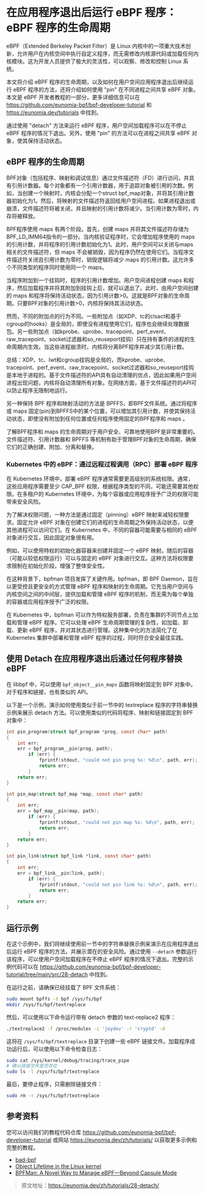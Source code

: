 # 在应用程序退出后运行 eBPF 程序：eBPF 程序的生命周期

eBPF（Extended Berkeley Packet Filter）是 Linux 内核中的一项重大技术创新，允许用户在内核空间中执行自定义程序，而无需修改内核源代码或加载任何内核模块。这为开发人员提供了极大的灵活性，可以观察、修改和控制 Linux 系统。

本文将介绍 eBPF 程序的生命周期，以及如何在用户空间应用程序退出后继续运行 eBPF 程序的方法，还将介绍如何使用 "pin" 在不同进程之间共享 eBPF 对象。本文是 eBPF 开发者教程的一部分，更多详细信息可以在 <https://github.com/eunomia-bpf/bpf-developer-tutorial> 和 <https://eunomia.dev/tutorials> 中找到。

通过使用 "detach" 方法来运行 eBPF 程序，用户空间加载程序可以在不停止 eBPF 程序的情况下退出。另外，使用 "pin" 的方法可以在进程之间共享 eBPF 对象，使其保持活动状态。

## eBPF 程序的生命周期

BPF对象（包括程序、映射和调试信息）通过文件描述符（FD）进行访问，并具有引用计数器。每个对象都有一个引用计数器，用于追踪对象被引用的次数。例如，当创建一个映射时，内核会分配一个struct bpf_map对象，并将其引用计数器初始化为1。然后，将映射的文件描述符返回给用户空间进程。如果进程退出或崩溃，文件描述符将被关闭，并且映射的引用计数将减少。当引用计数为零时，内存将被释放。

BPF程序使用 maps 有两个阶段。首先，创建 maps 并将其文件描述符存储为BPF_LD_IMM64指令的一部分。当内核验证程序时，它会增加程序使用的 maps 的引用计数，并将程序的引用计数初始化为1。此时，用户空间可以关闭与maps 相关的文件描述符，但 maps 不会被销毁，因为程序仍然在使用它们。当程序文件描述符关闭且引用计数为零时，销毁逻辑将减少 maps 的引用计数。这允许多个不同类型的程序同时使用同一个 maps。

当程序附加到一个挂钩时，程序的引用计数增加。用户空间进程创建 maps 和程序，然后加载程序并将其附加到挂钩上后，就可以退出了。此时，由用户空间创建的 maps 和程序将保持活动状态，因为引用计数>0。这就是BPF对象的生命周期。只要BPF对象的引用计数>0，内核将保持其活动状态。

然而，不同的附加点的行为不同。一些附加点（如XDP、tc的clsact和基于cgroup的hooks）是全局的，即使没有进程使用它们，程序也会继续处理数据包。另一些附加点（如kprobe、uprobe、tracepoint、perf_event、raw_tracepoint、socket过滤器和so_reuseport挂钩）只在持有事件的进程的生命周期内生效。当这些进程崩溃时，内核将分离BPF程序并减少其引用计数。

总结：XDP、tc、lwt和cgroup挂钩是全局的，而kprobe、uprobe、tracepoint、perf_event、raw_tracepoint、socket过滤器和so_reuseport挂钩是本地于进程的。基于文件描述符的API具有自动清理的优点，因此如果用户空间进程出现问题，内核将自动清理所有对象。在网络方面，基于文件描述符的API可以防止程序无限制地运行。

另一种保持 BPF 程序和映射活动的方法是 BPFFS，即BPF文件系统。通过将程序或 maps 固定(pin)到BPFFS中的某个位置，可以增加其引用计数，并使其保持活动状态，即使没有附加到任何位置或任何程序使用固定的BPF程序和 maps 。

了解BPF程序和 maps 的生命周期对于用户安全、可靠地使用BPF是非常重要的。文件描述符、引用计数器和 BPFFS 等机制有助于管理BPF对象的生命周期，确保它们的正确创建、附加、分离和替换。

### Kubernetes 中的 eBPF：通过远程过程调用（RPC）部署 eBPF 程序

在 Kubernetes 环境中，部署 eBPF 程序通常需要更高级别的系统权限。通常，这些应用程序需要至少 CAP_BPF 权限，根据程序类型的不同，可能还需要其他权限。在多租户的 Kubernetes 环境中，为每个容器或应用程序授予广泛的权限可能带来安全风险。

为了解决权限问题，一种方法是通过固定（pinning）eBPF 映射来减轻权限要求。固定允许 eBPF 对象在创建它们的进程的生命周期之外保持活动状态，以便其他进程可以访问它们。在 Kubernetes 中，不同的容器可能需要与相同的 eBPF 对象进行交互，因此固定对象很有用。

例如，可以使用特权的初始化器容器来创建并固定一个 eBPF 映射。随后的容器（可能以较低权限运行）可以与固定的 eBPF 对象进行交互。这种方法将权限要求限制在初始化阶段，增强了整体安全性。

在这种背景下，bpfman 项目发挥了关键作用。bpfman，即 BPF Daemon，旨在以更受控且更安全的方式管理 eBPF 程序和映射的生命周期。它充当用户空间与内核空间之间的中间层，提供加载和管理 eBPF 程序的机制，而无需为每个单独的容器或应用程序授予广泛的权限。

在 Kubernetes 中，bpfman 可以作为特权服务部署，负责在集群的不同节点上加载和管理 eBPF 程序。它可以处理 eBPF 生命周期管理的复杂性，如加载、卸载、更新 eBPF 程序，并对其状态进行管理。这种集中化的方法简化了在 Kubernetes 集群中部署和管理 eBPF 程序的过程，同时符合安全最佳实践。

## 使用 Detach 在应用程序退出后通过任何程序替换 eBPF

在 libbpf 中，可以使用 `bpf_object__pin_maps` 函数将映射固定到 BPF 对象中。对于程序和链接，也有类似的 API。

以下是一个示例，演示如何使用类似于前一节中的 textreplace 程序的字符串替换示例来展示 detach 方法。可以使用类似的代码将程序、映射和链接固定到 BPF 对象中：

```c
int pin_program(struct bpf_program *prog, const char* path)
{
    int err;
    err = bpf_program__pin(prog, path);
        if (err) {
            fprintf(stdout, "could not pin prog %s: %d\n", path, err);
            return err;
        }
    return err;
}

int pin_map(struct bpf_map *map, const char* path)
{
    int err;
    err = bpf_map__pin(map, path);
        if (err) {
            fprintf(stdout, "could not pin map %s: %d\n", path, err);
            return err;
        }
    return err;
}

int pin_link(struct bpf_link *link, const char* path)
{
    int err;
    err = bpf_link__pin(link, path);
        if (err) {
            fprintf(stdout, "could not pin link %s: %d\n", path, err);
            return err;
        }
    return err;
}
```

## 运行示例

在这个示例中，我们将继续使用前一节中的字符串替换示例来演示在应用程序退出后运行 eBPF 程序的方法，并展示潜在的安全风险。通过使用 `--detach` 参数运行该程序，可以使用户空间加载程序在不停止 eBPF 程序的情况下退出。完整的示例代码可以在 <https://github.com/eunomia-bpf/bpf-developer-tutorial/tree/main/src/28-detach> 中找到。

在运行之前，请确保已经挂载了 BPF 文件系统：

```bash
sudo mount bpffs -t bpf /sys/fs/bpf
mkdir /sys/fs/bpf/textreplace
```

然后，可以使用以下命令运行带有 detach 参数的 text-replace2 程序：

```bash
./textreplace2 -f /proc/modules -i 'joydev' -r 'cryptd' -d
```

这将在 `/sys/fs/bpf/textreplace` 目录下创建一些 eBPF 链接文件。加载程序成功运行后，可以使用以下命令检查日志：

```bash
sudo cat /sys/kernel/debug/tracing/trace_pipe
# 确认链接文件是否存在
sudo ls -l /sys/fs/bpf/textreplace
```

最后，要停止程序，只需删除链接文件：

```bash
sudo rm -r /sys/fs/bpf/textreplace
```

## 参考资料

您可以访问我们的教程代码仓库 <https://github.com/eunomia-bpf/bpf-developer-tutorial> 或网站 <https://eunomia.dev/zh/tutorials/> 以获取更多示例和完整的教程。

- [bad-bpf](https://github.com/pathtofile/bad-bpf)
- [Object Lifetime in the Linux kernel](https://facebookmicrosites.github.io/bpf/blog/2018/08/31/object-lifetime.html)
- [BPFMan: A Novel Way to Manage eBPF—Beyond Capsule Mode](https://bpfman.io/main/blog/2023/09/07/bpfman-a-novel-way-to-manage-ebpf)

> 原文地址：<https://eunomia.dev/zh/tutorials/28-detach/>
